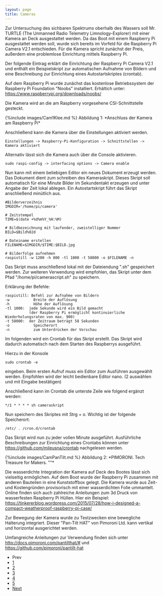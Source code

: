 ```yaml
---
layout: page
title: Cameras
---
```


Zur Untersuchung des sichbaren Spektrums oberhalb des Wassers soll Mr. TURTLE (The Unmanned Radio Telemetry Limnology-Explorer) mit einer Kamera an Deck ausgestattet werden. Da das Boot mit einem Raspberry Pi ausgestattet werden soll, wurde sich bereits im Vorfeld für die Raspberry Pi Camera V2.1 entschieden. Für die Kamera spricht zunächst der Preis, außerdem eine problemlose Einrichtung mittels Raspberry Pi.

Der folgende Eintrag erklärt die Einrichtung der Raspberry Pi Camera V2.1 und enthält ein Beispielskript zur automatischen Aufnahme von Bildern und eine Beschreibung zur Einrichtung eines Autostartskriptes (crontab).

Auf dem Raspberry Pi wurde zunächst das kostenlose Betriebssystem der Raspberry Pi Foundation "Noobs" installiert. Erhältich unter: <https://www.raspberrypi.org/downloads/noobs/>

Die Kamera wird an die am Raspberry vorgesehene CSI-Schnittstelle gesteckt.

<span class="image left">
    {%include images/Cam1Klee.md %}
    Abbildung 1: *Anschluss der Kamera am Raspberry Pi*
</span>

Anschließend kann die Kamera über die Einstellungen aktiviert werden.

    Einstellungen -> Raspberry-Pi-Konfiguration -> Schnittstellen -> Kamera aktiviert

Alternativ lässt sich die Kamera auch über die Console aktivieren.

    sudo raspi-config -> interfacing options -> Camera enable

Nun kann mit einem beliebigen Editor ein neues Dokument erzeugt werden. Das Dokument dient zum schreiben des Kameraskript. Dieses Skript soll automatisch für eine Minute Bilder im Sekundentakt erzeugen und unter Angabe der Zeit lokal ablegen. Ein Autostartskript führt das Skript anschließend minütlich aus.

    #Bilderverzeihnis 
    IMGDIR='/home/pi/camera' 

    # Zeitstempel 
    TIME=$(date +%d%m%Y_%H:%M)

    # Bildbezeichnung mit laufender, zweistelliger Nummer
    BILD=$Bild%02d 

    # Dateiname erstellen 
    FILENAME=$IMGDIR/$TIME:$BILD.jpg 

    # Bilderfolge aufnehmen
    raspistill -w 1200 -h 800 -tl 1000 -t 58000 -o $FILENAME -n 

Das Skript muss anschließend lokal mit der Dateiendung ".sh" gespeichert werden. Zur weiteren Verwendung wird empfohlen, das Skript unter dem Pfad "/home/pi/camerascript.sh" zu speichern.

Erklärung der Befehle:

    raspistill: Befehl zur Aufnahme von Bildern
    -w           Breite der Auflösung
    -h           Höhe der Auflösung
    -tl 1000:  jede Sekunde wird ein Bild gemacht 
               (der Raspberry Pi ermöglicht kontinuierliche Wiederholungsraten von max. 900)
    -t 58000:  der Zeitraum beträgt 58 Sekunden
    -o           Speicherort
    -n           zum Unterdrücken der Vorschau

Im folgenden wird ein Crontab für das Skript erstellt. Das Skript wird dadurch automatisch nach dem Starten des Raspberrys ausgeführt.

Hierzu in der Konsole

    sudo crontab -e 

eingeben. Beim ersten Aufruf muss ein Editor zum Ausführen ausgewählt werden. Empfohlen wird der leicht bedienbare Editor nano. (2 auswählen und mit Eingabe bestätigen)

Anschließend kann im Crontab die unterste Zeile wie folgend ergänzt werden:

    */1 * * * * sh cameraskript 

Nun speichern des Skriptes mit Strg + o. Wichtig ist der folgende Speicherort:

    /etc/ . /cron.d/crontab

Das Skript wird nun zu jeder vollen Minute ausgeführt. Ausführliche Beschreibungen zur Einrichtung eines Crontabs können unter <https://github.com/mileusna/crontab> nachgelesen werden.

<span class="image right">
    {%include images/CamPanTilt.md %}
    Abbildung 2: *PIMORONI. Tech Treasure for Makers. "<https://shop.pimoroni.com/products/pan-tilt-hat?variant=33704345034>"*
</span>

Die wasserdichte Integration der Kamera auf Deck des Bootes lässt sich vielseitig ermöglichen. Auf dem Boot wurde der Raspberry Pi zusammen mit anderen Bauteilen in eine Kunststoffbox gelegt. Die Kamera wurde aus Zeit- und Kostengründen provisorisch mit einer wasserdichten Folie ummantelt. Online finden sich auch zahlreiche Anleitungen zum 3d Druck von wasserfesten Raspberry Pi Hüllen. Hier ein Beispiel: <https://tinkererblog.wordpress.com/2015/07/28/how-i-designed-a-compact-weatherproof-raspberry-pi-case/>

Zur Bewegung der Kamera wurde zu Testzwecken eine bewegliche Halterung integriert. Dieser "Pan-Tilt HAT" von Pimoroni Ltd. kann vertikal und horizontal ausgerichtet werden.

Umfangreiche Anleitungen zur Verwendung finden sich unter <http://docs.pimoroni.com/pantilthat/#> und <https://github.com/pimoroni/pantilt-hat>


<ul class="pagination">
        <li><span class="button">Prev</span></li>
        <li><a href="#" class="page">1</a></li>
        <li><a href="{{ 'sonarsensor.html' | absolute_url }}" class="page">2</a></li>
        <li><a href="#" class="page">3</a></li>
        <li><a href="{{ 'cam.html' | absolute_url }}" class="page active">4</a></li>
        <li><a href="#" class="page">5</a></li>
        <li><a href="#" class="button">Next</a></li>
</ul>
